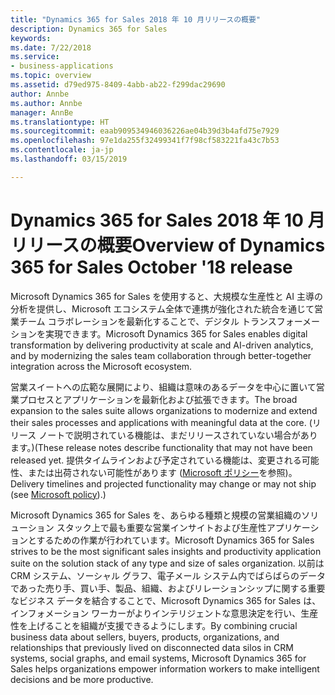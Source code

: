 ```yaml
---
title: "Dynamics 365 for Sales 2018 年 10 月リリースの概要"
description: Dynamics 365 for Sales
keywords: 
ms.date: 7/22/2018
ms.service:
- business-applications
ms.topic: overview
ms.assetid: d79ed975-8409-4abb-ab22-f299dac29690
author: Annbe
ms.author: Annbe
manager: AnnBe
ms.translationtype: HT
ms.sourcegitcommit: eaab909534946036226ae04b39d3b4afd75e7929
ms.openlocfilehash: 97e1da255f32499341f7f98cf583221fa43c7b53
ms.contentlocale: ja-jp
ms.lasthandoff: 03/15/2019

---
```


#  <a name="overview-of-dynamics-365-for-sales-october-18-release"></a><span data-ttu-id="73e3d-103">Dynamics 365 for Sales 2018 年 10 月リリースの概要</span><span class="sxs-lookup"><span data-stu-id="73e3d-103">Overview of Dynamics 365 for Sales October '18 release</span></span>


<span data-ttu-id="73e3d-104">Microsoft Dynamics 365 for Sales を使用すると、大規模な生産性と AI 主導の分析を提供し、Microsoft エコシステム全体で連携が強化された統合を通じて営業チーム コラボレーションを最新化することで、デジタル トランスフォーメーションを実現できます。</span><span class="sxs-lookup"><span data-stu-id="73e3d-104">Microsoft Dynamics 365 for Sales enables digital transformation by delivering productivity at scale and AI-driven analytics, and by modernizing the sales team collaboration through better-together integration across the Microsoft ecosystem.</span></span> 

<span data-ttu-id="73e3d-105">営業スイートへの広範な展開により、組織は意味のあるデータを中心に置いて営業プロセスとアプリケーションを最新化および拡張できます。</span><span class="sxs-lookup"><span data-stu-id="73e3d-105">The broad expansion to the sales suite allows organizations to modernize and extend their sales processes and applications with meaningful data at the core.</span></span> <span data-ttu-id="73e3d-106">(リリース ノートで説明されている機能は、まだリリースされていない場合があります。)</span><span class="sxs-lookup"><span data-stu-id="73e3d-106">(These release notes describe functionality that may not have been released yet.</span></span> <span data-ttu-id="73e3d-107">提供タイムラインおよび予定されている機能は、変更される可能性、または出荷されない可能性があります ([Microsoft ポリシー](https://go.microsoft.com/fwlink/p/?linkid=2007332)を参照)。</span><span class="sxs-lookup"><span data-stu-id="73e3d-107">Delivery timelines and projected functionality may change or may not ship (see [Microsoft policy](https://go.microsoft.com/fwlink/p/?linkid=2007332)).)</span></span>

<span data-ttu-id="73e3d-108">Microsoft Dynamics 365 for Sales を、あらゆる種類と規模の営業組織のソリューション スタック上で最も重要な営業インサイトおよび生産性アプリケーションとするための作業が行われています。</span><span class="sxs-lookup"><span data-stu-id="73e3d-108">Microsoft Dynamics 365 for Sales strives to be the most significant sales insights and productivity application suite on the solution stack of any type and size of sales organization.</span></span> <span data-ttu-id="73e3d-109">以前は CRM システム、ソーシャル グラフ、電子メール システム内でばらばらのデータであった売り手、買い手、製品、組織、およびリレーションシップに関する重要なビジネス データを結合することで、Microsoft Dynamics 365 for Sales は、インフォメーション ワーカーがよりインテリジェントな意思決定を行い、生産性を上げることを組織が支援できるようにします。</span><span class="sxs-lookup"><span data-stu-id="73e3d-109">By combining crucial business data about sellers, buyers, products, organizations, and relationships that previously lived on disconnected data silos in CRM systems, social graphs, and email systems, Microsoft Dynamics 365 for Sales helps organizations empower information workers to make intelligent decisions and be more productive.</span></span>


